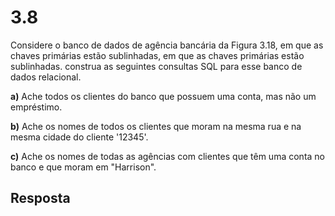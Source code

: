 # 3.8

Considere o banco de dados de agência bancária da Figura 3.18, em que as chaves primárias estão sublinhadas, em que as chaves primárias estão sublinhadas. construa as seguintes consultas SQL para esse banco de dados relacional.

**a)** Ache todos os clientes do banco que possuem uma conta, mas não um empréstimo.

**b)** Ache os nomes de todos os clientes que moram na mesma rua e na mesma cidade do cliente '12345'.

**c)** Ache os nomes de todas as agências com clientes que têm uma conta no banco e que moram em "Harrison".

## Resposta
